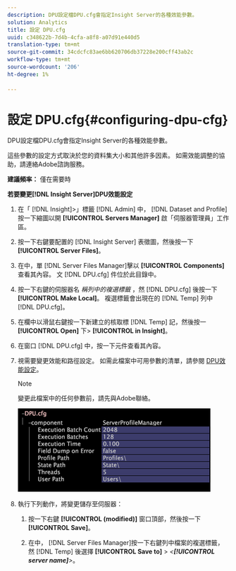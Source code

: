 ```yaml
---
description: DPU設定檔DPU.cfg會指定Insight Server的各種效能參數。
solution: Analytics
title: 設定 DPU.cfg
uuid: c348622b-7d4b-4cfa-a8f8-a07d91e440d5
translation-type: tm+mt
source-git-commit: 34cdcfc83ae6bb620706db37228e200cff43ab2c
workflow-type: tm+mt
source-wordcount: '206'
ht-degree: 1%

---
```



# 設定 DPU.cfg{#configuring-dpu-cfg}

DPU設定檔DPU.cfg會指定Insight Server的各種效能參數。

這些參數的設定方式取決於您的資料集大小和其他許多因素。 如需效能調整的協助，請連絡Adobe諮詢服務。

**建議頻率：** 僅在需要時

**若要變更[!DNL Insight Server]DPU效能設定**

1. 在「 [!DNL Insight]>」標籤 [!DNL Admin] 中， [!DNL Dataset and Profile] 按一下縮圖以開 **[!UICONTROL Servers Manager]** 啟「伺服器管理員」工作區。
1. 按一下右鍵要配置的 [!DNL Insight Server] 表徵圖，然後按一下 **[!UICONTROL Server Files]**。
1. 在中，單 [!DNL Server Files Manager]擊以 **[!UICONTROL Components]** 查看其內容。 文 [!DNL DPU.cfg] 件位於此目錄中。
1. 按一下右鍵的伺服器名 *稱列中的複選標籤* ，然 [!DNL DPU.cfg] 後按一下 **[!UICONTROL Make Local]**。 複選標籤會出現在的 [!DNL Temp] 列中 [!DNL DPU.cfg]。
1. 在欄中以滑鼠右鍵按一下新建立的核取標 [!DNL Temp] 記，然後按一 **[!UICONTROL Open]** 下> **[!UICONTROL in Insight]**。
1. 在窗口 [!DNL DPU.cfg] 中，按一下元件查看其內容。
1. 視需要變更效能和路徑設定。 如需此檔案中可用參數的清單，請參閱 [DPU效能設定](../../../home/c-inst-svr/c-cfg-stgs-ref/c-dpu-perf-stgs.md#concept-477c4c526de44bda84176e62266c3df1)。

   >[!NOTE]
   >
   >變更此檔案中的任何參數前，請先與Adobe聯絡。

   ![](assets/cfg_DPU_egvalues.png)

1. 執行下列動作，將變更儲存至伺服器：

   1. 按一下右鍵 **[!UICONTROL (modified)]** 窗口頂部，然後按一下 **[!UICONTROL Save]**。

   1. 在中， [!DNL Server Files Manager]按一下右鍵列中檔案的複選標籤，然 [!DNL Temp] 後選擇 **[!UICONTROL Save to]** > *&lt;**[!UICONTROL server name]**>*。

